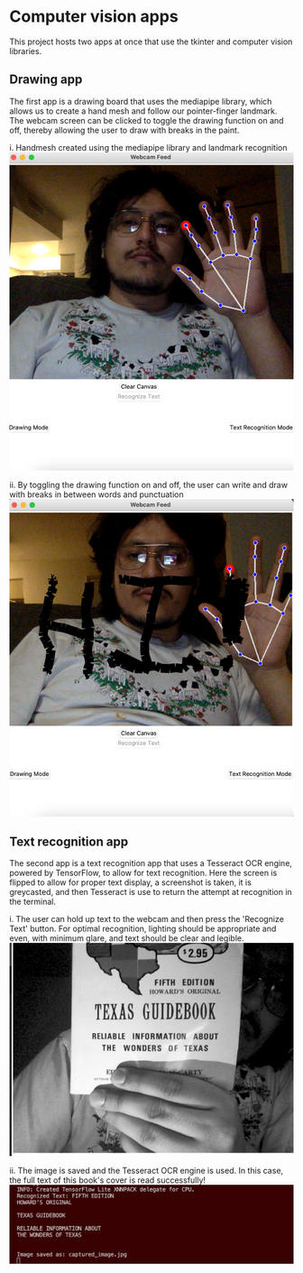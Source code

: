 # Computer vision apps
This project hosts two apps at once that use the tkinter and computer vision libraries. 

## Drawing app
 The first app is a drawing board that uses the mediapipe library, which allows us to create a hand mesh and follow our pointer-finger landmark. The webcam screen can be clicked to toggle the drawing function on and off, thereby allowing the user to draw with breaks in the paint.

i. Handmesh created using the mediapipe library and landmark recognition
![handmesh using mediapipe](/assets/handmesh.png)

ii. By toggling the drawing function on and off, the user can write and draw with breaks in between words and punctuation
![Drawing 'hi!'](/assets/hi.png)

## Text recognition app
 The second app is a text recognition app that uses a Tesseract OCR engine, powered by TensorFlow, to allow for text recognition. Here the screen is flipped to allow for proper text display, a screenshot is taken, it is greycasted, and then Tesseract is use to return the attempt at recognition in the terminal.

i. The user can hold up text to the webcam and then press the 'Recognize Text' button. For optimal recognition, lighting should be appropriate and even, with minimum glare, and text should be clear and legible.
![Screenshot before text recognition](/assets/captured_image.jpg)

ii. The image is saved and the Tesseract OCR engine is used. In this case, the full text of this book's cover is read successfully! 
![Terminal response to screenshot](/assets/tensor.png)
